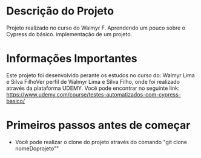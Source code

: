 # Descrição do Projeto
Projeto realizado no curso do Walmyr F. Aprendendo um pouco sobre o Cypress do básico. implementação de um projeto.

# Informações Importantes
Este projeto foi desenvolvido perante os estudos no curso do: Walmyr Lima e Silva FilhoVer perfil de Walmyr Lima e Silva Filho, onde foi realizado através da plataforma UDEMY.
Você pode encontrar no seguinte link: https://www.udemy.com/course/testes-automatizados-com-cypress-basico/

# Primeiros passos antes de começar
- Você pode realizar o clone do projeto através do comando "git clone nomeDoprojeto""
